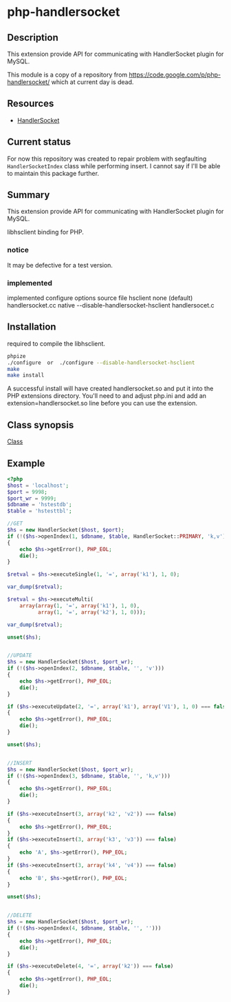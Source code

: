 # php-handlersocket
## Description
This extension provide API for communicating with HandlerSocket plugin for MySQL.

This module is a copy of a repository from https://code.google.com/p/php-handlersocket/ which at current day is dead.

## Resources
 * [HandlerSocket](http://github.com/ahiguti/HandlerSocket-Plugin-for-MySQL)

## Current status
For now this repository was created to repair problem with segfaulting ```HandlerSocketIndex``` class while performing insert. I cannot say if I'll be able to maintain this package further.

## Summary
This extension provide API for communicating with HandlerSocket plugin for MySQL.

libhsclient binding for PHP.

### notice
It may be defective for a test version.

### implemented
implemented  configure options   source file
hsclient     none (default)  handlersocket.cc
native   --disable-handlersocket-hsclient    handlersocet.c

## Installation
required to compile the libhsclient.

```bash
phpize
./configure  or  ./configure --disable-handlersocket-hsclient
make
make install
```
A successful install will have created handlersocket.so and put it into the PHP extensions directory. You'll need to and adjust php.ini and add an extension=handlersocket.so line before you can use the extension.

## Class synopsis
[Class](http://code.google.com/p/php-handlersocket/wiki/Class)

## Example

```php
<?php
$host = 'localhost';
$port = 9998;
$port_wr = 9999;
$dbname = 'hstestdb';
$table = 'hstesttbl';

//GET
$hs = new HandlerSocket($host, $port);
if (!($hs->openIndex(1, $dbname, $table, HandlerSocket::PRIMARY, 'k,v')))
{
    echo $hs->getError(), PHP_EOL;
    die();
}

$retval = $hs->executeSingle(1, '=', array('k1'), 1, 0);

var_dump($retval);

$retval = $hs->executeMulti(
    array(array(1, '=', array('k1'), 1, 0),
          array(1, '=', array('k2'), 1, 0)));

var_dump($retval);

unset($hs);


//UPDATE
$hs = new HandlerSocket($host, $port_wr);
if (!($hs->openIndex(2, $dbname, $table, '', 'v')))
{
    echo $hs->getError(), PHP_EOL;
    die();
}

if ($hs->executeUpdate(2, '=', array('k1'), array('V1'), 1, 0) === false)
{
    echo $hs->getError(), PHP_EOL;
    die();
}

unset($hs);


//INSERT
$hs = new HandlerSocket($host, $port_wr);
if (!($hs->openIndex(3, $dbname, $table, '', 'k,v')))
{
    echo $hs->getError(), PHP_EOL;
    die();
}

if ($hs->executeInsert(3, array('k2', 'v2')) === false)
{
    echo $hs->getError(), PHP_EOL;
}
if ($hs->executeInsert(3, array('k3', 'v3')) === false)
{
    echo 'A', $hs->getError(), PHP_EOL;
}
if ($hs->executeInsert(3, array('k4', 'v4')) === false)
{
    echo 'B', $hs->getError(), PHP_EOL;
}

unset($hs);


//DELETE
$hs = new HandlerSocket($host, $port_wr);
if (!($hs->openIndex(4, $dbname, $table, '', '')))
{
    echo $hs->getError(), PHP_EOL;
    die();
}

if ($hs->executeDelete(4, '=', array('k2')) === false)
{
    echo $hs->getError(), PHP_EOL;
    die();
}
```
